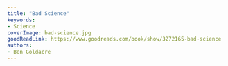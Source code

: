 ```yaml
---
title: "Bad Science"
keywords:
- Science
coverImage: bad-science.jpg
goodReadLink: https://www.goodreads.com/book/show/3272165-bad-science
authors:
- Ben Goldacre
---
```

